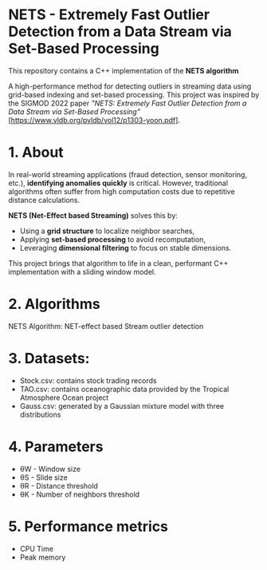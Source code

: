 # NETS - Extremely Fast Outlier Detection from a Data Stream via Set-Based Processing

This repository contains a C++ implementation of the **NETS algorithm**

A high-performance method for detecting outliers in streaming data using grid-based indexing and set-based processing. This project was inspired by the SIGMOD 2022 paper _"NETS: Extremely Fast Outlier Detection from a Data Stream via Set-Based Processing"_ [https://www.vldb.org/pvldb/vol12/p1303-yoon.pdf].

# 1. About
In real-world streaming applications (fraud detection, sensor monitoring, etc.), **identifying anomalies quickly** is critical. However, traditional algorithms often suffer from high computation costs due to repetitive distance calculations.

**NETS (Net-Effect based Streaming)** solves this by:
- Using a **grid structure** to localize neighbor searches,
- Applying **set-based processing** to avoid recomputation,
- Leveraging **dimensional filtering** to focus on stable dimensions.

This project brings that algorithm to life in a clean, performant C++ implementation with a sliding window model.

# 2. Algorithms

NETS Algorithm: NET-effect based Stream outlier detection

# 3. Datasets:
- Stock.csv: contains stock trading records
- TAO.csv: contains oceanographic data provided by the Tropical Atmosphere Ocean project
- Gauss.csv: generated by a Gaussian mixture model with three distributions

# 4. Parameters
- θW - Window size
- θS - Slide size
- θR - Distance threshold
- θK - Number of neighbors threshold

# 5. Performance metrics
- CPU Time
- Peak memory

